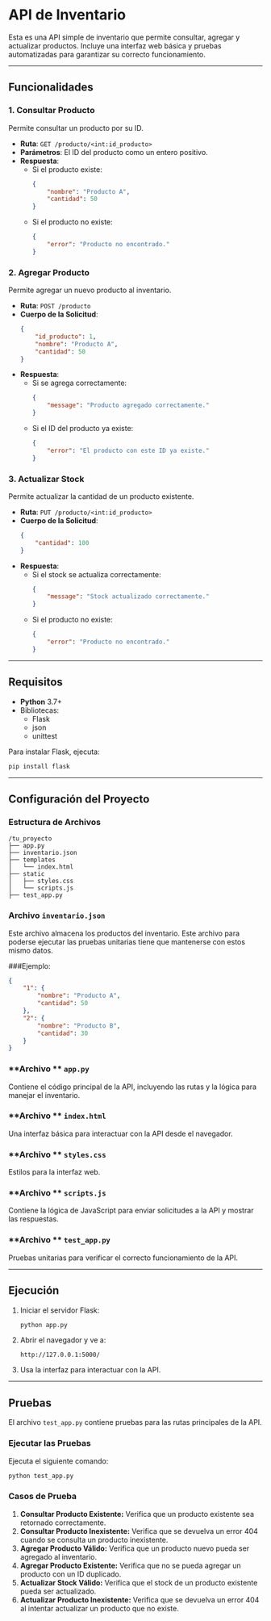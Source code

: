 # API de Inventario

Esta es una API simple de inventario que permite consultar, agregar y actualizar productos. Incluye una interfaz web básica y pruebas automatizadas para garantizar su correcto funcionamiento.

---

## Funcionalidades

### **1. Consultar Producto**

Permite consultar un producto por su ID.

- **Ruta**: `GET /producto/<int:id_producto>`
- **Parámetros**: El ID del producto como un entero positivo.
- **Respuesta**:
  - Si el producto existe:
    ```json
    {
        "nombre": "Producto A",
        "cantidad": 50
    }
    ```
  - Si el producto no existe:
    ```json
    {
        "error": "Producto no encontrado."
    }
    ```

### **2. Agregar Producto**

Permite agregar un nuevo producto al inventario.

- **Ruta**: `POST /producto`
- **Cuerpo de la Solicitud**:
  ```json
  {
      "id_producto": 1,
      "nombre": "Producto A",
      "cantidad": 50
  }
  ```
- **Respuesta**:
  - Si se agrega correctamente:
    ```json
    {
        "message": "Producto agregado correctamente."
    }
    ```
  - Si el ID del producto ya existe:
    ```json
    {
        "error": "El producto con este ID ya existe."
    }
    ```

### **3. Actualizar Stock**

Permite actualizar la cantidad de un producto existente.

- **Ruta**: `PUT /producto/<int:id_producto>`
- **Cuerpo de la Solicitud**:
  ```json
  {
      "cantidad": 100
  }
  ```
- **Respuesta**:
  - Si el stock se actualiza correctamente:
    ```json
    {
        "message": "Stock actualizado correctamente."
    }
    ```
  - Si el producto no existe:
    ```json
    {
        "error": "Producto no encontrado."
    }
    ```

---

## Requisitos

- **Python** 3.7+
- Bibliotecas:
  - Flask
  - json
  - unittest

Para instalar Flask, ejecuta:

```bash
pip install flask
```

---

## Configuración del Proyecto

### **Estructura de Archivos**

```
/tu_proyecto
├── app.py
├── inventario.json
├── templates
│   └── index.html
├── static
│   ├── styles.css
│   └── scripts.js
├── test_app.py
```

### **Archivo** **`inventario.json`**

Este archivo almacena los productos del inventario. Este archivo para poderse ejecutar las pruebas unitarias tiene que mantenerse con estos mismo datos. 

###Ejemplo:

```json
{
    "1": {
        "nombre": "Producto A",
        "cantidad": 50
    },
    "2": {
        "nombre": "Producto B",
        "cantidad": 30
    }
}
```

### **Archivo ** **`app.py`**

Contiene el código principal de la API, incluyendo las rutas y la lógica para manejar el inventario.

### **Archivo ** **`index.html`**

Una interfaz básica para interactuar con la API desde el navegador.

### **Archivo ** **`styles.css`**

Estilos para la interfaz web.

### **Archivo ** **`scripts.js`**

Contiene la lógica de JavaScript para enviar solicitudes a la API y mostrar las respuestas.

### **Archivo ** **`test_app.py`**

Pruebas unitarias para verificar el correcto funcionamiento de la API.

---

## Ejecución

1. Iniciar el servidor Flask:

   ```bash
   python app.py
   ```

2. Abrir el navegador y ve a:

   ```
   http://127.0.0.1:5000/
   ```

3. Usa la interfaz para interactuar con la API.

---

## Pruebas

El archivo `test_app.py` contiene pruebas para las rutas principales de la API.

### **Ejecutar las Pruebas**

Ejecuta el siguiente comando:

```bash
python test_app.py
```

### **Casos de Prueba**

1. **Consultar Producto Existente:** Verifica que un producto existente sea retornado correctamente.
2. **Consultar Producto Inexistente:** Verifica que se devuelva un error 404 cuando se consulta un producto inexistente.
3. **Agregar Producto Válido:** Verifica que un producto nuevo pueda ser agregado al inventario.
4. **Agregar Producto Existente:** Verifica que no se pueda agregar un producto con un ID duplicado.
5. **Actualizar Stock Válido:** Verifica que el stock de un producto existente pueda ser actualizado.
6. **Actualizar Producto Inexistente:** Verifica que se devuelva un error 404 al intentar actualizar un producto que no existe.



